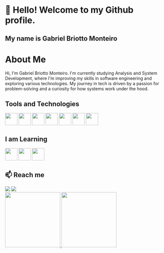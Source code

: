 # 👋 Hello! Welcome to my Github profile.

## My name is Gabriel Briotto Monteiro 


# About Me

Hi, I'm Gabriel Briotto Monteiro. I'm currently studying Analysis and System Development, where I'm improving my skills in software engineering and exploring various technologies. My journey in tech is driven by a passion for problem-solving and a curiosity for how systems work under the hood.


## Tools and Technologies

<img loading="lazy" src="https://cdn.jsdelivr.net/gh/devicons/devicon/icons/git/git-original.svg" width="40" height="40"/> <img src="https://cdn.jsdelivr.net/gh/devicons/devicon@latest/icons/amazonwebservices/amazonwebservices-original-wordmark.svg" width="40" height="40"/> <img src="https://cdn.jsdelivr.net/gh/devicons/devicon@latest/icons/azuresqldatabase/azuresqldatabase-original.svg" width="40" height="40" /> <img src="https://cdn.jsdelivr.net/gh/devicons/devicon@latest/icons/css3/css3-original.svg" width="40" height="40" /> <img src="https://cdn.jsdelivr.net/gh/devicons/devicon@latest/icons/html5/html5-original.svg" width="40" height="40" /> <img src="https://cdn.jsdelivr.net/gh/devicons/devicon@latest/icons/javascript/javascript-original.svg" width="40" height="40" /> <img src="https://cdn.jsdelivr.net/gh/devicons/devicon@latest/icons/python/python-original.svg" width="40" height="40" />

## I am Learning

<img loading="lazy" src="https://cdn.jsdelivr.net/gh/devicons/devicon/icons/java/java-original.svg" width="40" height="40"/> <img loading="lazy" src="https://cdn.jsdelivr.net/gh/devicons/devicon/icons/linux/linux-original.svg" width="40" height="40"/> <img src="https://cdn.jsdelivr.net/gh/devicons/devicon@latest/icons/react/react-original.svg" width="40" height="40"  />


## 📫 Reach me


<div>
  <a href="https://www.linkedin.com/in/gabriel-briotto-monteiro/" target="_blank"><img loading="lazy" src="https://img.shields.io/badge/-LinkedIn-%230077B5?style=for-the-badge&logo=linkedin&logoColor=white" target="_blank"></a>
  <a href = "mailto:gabriel.briotto@aluno.faculadeimpacta.com.br"><img loading="lazy" src="https://img.shields.io/badge/Gmail-D14836?style=for-the-badge&logo=gmail&logoColor=white" target="_blank"></a>
</div>


<div>
<a href="https://github.com/DevGabrielBrM/DevGabrielBrM">
<img loading="lazy" height="180em" src="https://github-readme-stats.vercel.app/api/top-langs/?username=DevGabrielBrM&layout=compact&langs_count=7&theme=dracula"/>
<img loading="lazy" height="180em" src="https://github-readme-stats.vercel.app/api?username=DevGabrielBrM&show_icons=true&theme=dracula&include_all_commits=true&count_private=true"/>
</div>

          
          
          
          
          
